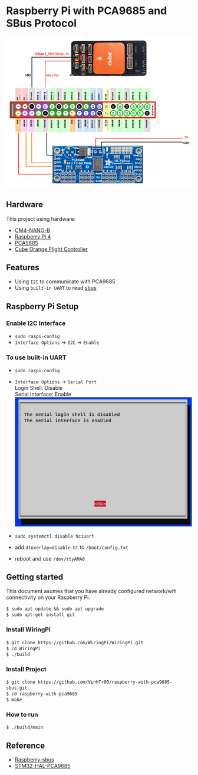 # Raspberry Pi with PCA9685 and SBus Protocol
![wiring](docs/img/Wiring_project.png)
## Hardware
This project using hardware:
- [CM4-NANO-B](https://www.waveshare.com/wiki/CM4-NANO-B)
- [Raspberry Pi 4](https://www.proe.vn/cm4-2gb-ram-32gb-emmc-wireless)
- [PCA9685](https://www.adafruit.com/product/815)
- [Cube Orange Flight Controller](https://docs.px4.io/main/en/flight_controller/cubepilot_cube_orange.html)

## Features
- Using `I2C` to communicate with PCA9685
- Using `built-in UART` to read [sbus](https://github.com/bolderflight/sbus)

## Raspberry Pi Setup
### Enable I2C Interface
- `sudo raspi-config`
- `Interface Options` -> `I2C` -> `Enable`
### To use built-in UART
- `sudo raspi-config`
- `Interface Options` -> `Serial Port`\
Login Shell: Disable \
Serial Interface: Enable
![image](docs/img/rasp.png)

- `sudo systemctl disable hciuart`
- add `dtoverlay=disable-bt` to `/boot/config.txt`
- reboot and use `/dev/ttyAMA0`

## Getting started
This document asumes that you have already configured network/wifi connectivity on your Raspberry Pi.

```
$ sudo apt update && sudo apt upgrade
$ sudo apt-get install git
```

### Install WiringPi
```
$ git clone https://github.com/WiringPi/WiringPi.git
$ cd WiringPi
$ ./build
```

### Install Project
```
$ git clone https://github.com/VinhTr00/raspberry-with-pca9685-sbus.git
$ cd raspberry-with-pca9685
$ make
```

### How to run
```
$ ./build/main
```

## Reference
- [Raspberry-sbus](https://github.com/Carbon225/raspberry-sbus)
- [STM32-HAL-PCA9685](https://github.com/henriheimann/stm32-hal-pca9685)

